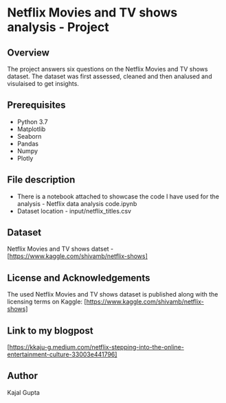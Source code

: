 # Netflix Movies and TV shows analysis - Project

## Overview

The project answers six questions on the Netflix Movies and TV shows dataset. The dataset was first assessed, cleaned and then analused and visulaised to get insights.

## Prerequisites

- Python 3.7
- Matplotlib
- Seaborn
- Pandas
- Numpy
- Plotly

## File description
- There is a notebook attached to showcase the code I have used for the analysis - Netflix data analysis code.ipynb
- Dataset location - input/netflix_titles.csv

## Dataset
Netflix Movies and TV shows datset - [https://www.kaggle.com/shivamb/netflix-shows]

## License and Acknowledgements
The used Netflix Movies and TV shows dataset is published along with the licensing terms on Kaggle: [https://www.kaggle.com/shivamb/netflix-shows]

## Link to my blogpost
[https://kkaju-g.medium.com/netflix-stepping-into-the-online-entertainment-culture-33003e441796]

## Author
Kajal Gupta
